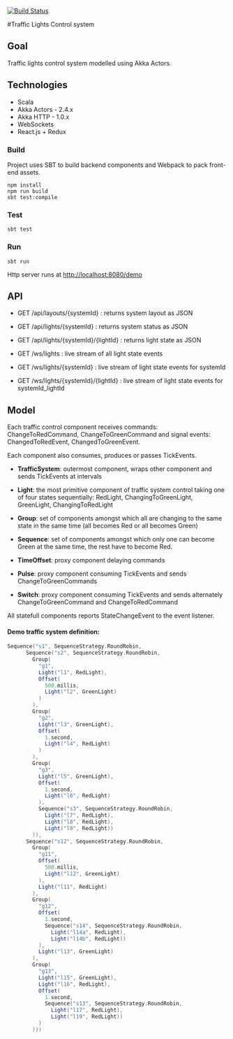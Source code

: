 [![Build Status](https://semaphoreci.com/api/v1/projects/c543ecbe-9aeb-4dde-932a-4cbfd3976d59/398717/badge.svg)](https://semaphoreci.com/arturopala/traffic-lights-control)      

#Traffic Lights Control system


## Goal

Traffic lights control system modelled using Akka Actors.

## Technologies

-   Scala
-   Akka Actors - 2.4.x
-   Akka HTTP - 1.0.x
-   WebSockets
-   React.js + Redux

### Build

Project uses SBT to build backend components and Webpack to pack front-end assets.

```
npm install
npm run build
sbt test:compile
```

### Test

```
sbt test
```

### Run

```sbt run```

Http server runs at <http://localhost:8080/demo>

## API

-   GET /api/layouts/{systemId} : returns system layout as JSON

-   GET /api/lights/{systemId} : returns system status as JSON
-   GET /api/lights/{systemId}/{lightId} : returns light state as JSON

-   GET /ws/lights : live stream of all light state events
-   GET /ws/lights/{systemId} : live stream of light state events for systemId
-   GET /ws/lights/{systemId}/{lightId} : live stream of light state events for systemId_lightId

## Model

Each traffic control component receives commands: ChangeToRedCommand, ChangeToGreenCommand and signal events: ChangedToRedEvent, ChangedToGreenEvent.

Each component also consumes, produces or passes TickEvents.

-   **TrafficSystem**: outermost component, wraps other component and sends TickEvents at intervals

-   **Light**: the most primitive component of traffic system control taking one of four states sequentially: RedLight, ChangingToGreenLight, GreenLight, ChangingToRedLight

-   **Group**: set of components amongst which all are changing to the same state in the same time (all becomes Red or all becomes Green)

-   **Sequence**: set of components amongst which only one can become Green at the same time, the rest have to become Red.

-   **TimeOffset**: proxy component delaying commands

-   **Pulse**: proxy component consuming TickEvents and sends ChangeToGreenCommands

-   **Switch**: proxy component consuming TickEvents and sends alternately ChangeToGreenCommand and ChangeToRedCommand

All statefull components reports StateChangeEvent to the event listener.

#### Demo traffic system definition:

```scala
Sequence("s1", SequenceStrategy.RoundRobin,
      Sequence("s2", SequenceStrategy.RoundRobin,
        Group(
          "g1",
          Light("l1", RedLight),
          Offset(
            500.millis,
            Light("l2", GreenLight)
          )
        ),
        Group(
          "g2",
          Light("l3", GreenLight),
          Offset(
            1.second,
            Light("l4", RedLight)
          )
        ),
        Group(
          "g3",
          Light("l5", GreenLight),
          Offset(
            1.second,
            Light("l6", RedLight)
          ),
          Sequence("s3", SequenceStrategy.RoundRobin,
            Light("l7", RedLight),
            Light("l8", RedLight),
            Light("l9", RedLight))
        )),
      Sequence("s12", SequenceStrategy.RoundRobin,
        Group(
          "g11",
          Offset(
            500.millis,
            Light("l12", GreenLight)
          ),
          Light("l11", RedLight)
        ),
        Group(
          "g12",
          Offset(
            1.second,
            Sequence("s14", SequenceStrategy.RoundRobin,
              Light("l14a", RedLight),
              Light("l14b", RedLight))
          ),
          Light("l13", GreenLight)
        ),
        Group(
          "g13",
          Light("l15", GreenLight),
          Light("l16", RedLight),
          Offset(
            1.second,
            Sequence("s13", SequenceStrategy.RoundRobin,
              Light("l17", RedLight),
              Light("l19", RedLight))
          )
        )))
```


